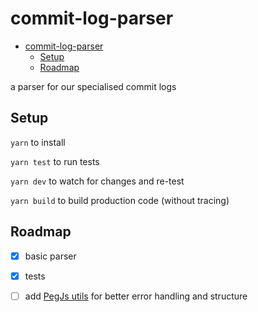 # commit-log-parser

<!-- TOC depthFrom:1 depthTo:6 withLinks:1 updateOnSave:1 orderedList:0 -->

- [commit-log-parser](#commit-log-parser)
	- [Setup](#setup)
	- [Roadmap](#roadmap)

<!-- /TOC -->

a parser for our specialised commit logs

## Setup

`yarn` to install

`yarn test` to run tests

`yarn dev` to watch for changes and re-test

`yarn build` to build production code (without tracing)


## Roadmap

- [x] basic parser
- [x] tests
- [ ] add [PegJs utils][pegjsutils] for better error handling and structure





<!-- References -->

[pegjsutils]: https://github.com/rse/pegjs-util
